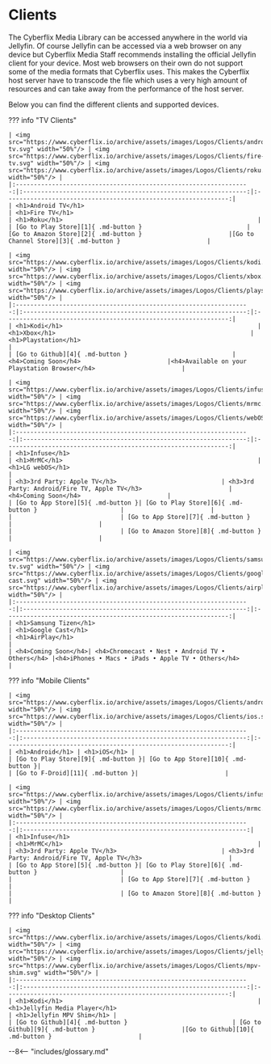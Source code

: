 # Clients
The Cyberflix Media Library can be accessed anywhere in the world via Jellyfin. Of course Jellyfin can be accessed via a web browser on any device but Cyberflix Media Staff recommends installing the official Jellyfin client for your device. Most web browsers on their own do not support some of the media formats that Cyberflix uses. This makes the Cyberflix host server have to transcode the file which uses a very high amount of resources and can take away from the performance of the host server.

Below you can find the different clients and supported devices.

??? info "TV Clients"

    | <img src="https://www.cyberflix.io/archive/assets/images/Logos/Clients/android-tv.svg" width="50%"/> | <img src="https://www.cyberflix.io/archive/assets/images/Logos/Clients/fire-tv.svg" width="50%"/> | <img src="https://www.cyberflix.io/archive/assets/images/Logos/Clients/roku.svg" width="50%"/> |
    |:-----------------------------------------------------------------:|:--------------------------------------------------------------:|:--------------------------------------------------------------:|
    | <h1>Android TV</h1>                                                      | <h1>Fire TV</h1>                                                      | <h1>Roku</h1>                                                      |
    | [Go to Play Store][1]{ .md-button }                             | [Go to Amazon Store][2]{ .md-button }                        |[Go to Channel Store][3]{ .md-button }                        |
    
    | <img src="https://www.cyberflix.io/archive/assets/images/Logos/Clients/kodi.svg" width="50%"/> | <img src="https://www.cyberflix.io/archive/assets/images/Logos/Clients/xbox.svg" width="50%"/> | <img src="https://www.cyberflix.io/archive/assets/images/Logos/Clients/playstation.svg" width="50%"/> |
    |:-----------------------------------------------------------------:|:--------------------------------------------------------------:|:--------------------------------------------------------------:|
    | <h1>Kodi</h1>                                                      | <h1>Xbox</h1>                                                      | <h1>Playstation</h1>                                                      |
    | [Go to Github][4]{ .md-button }                             | <h4>Coming Soon</h4>                        |<h4>Available on your Playstation Browser</h4>                        |
    
    | <img src="https://www.cyberflix.io/archive/assets/images/Logos/Clients/infuse.svg" width="50%"/> | <img src="https://www.cyberflix.io/archive/assets/images/Logos/Clients/mrmc.svg" width="50%"/> | <img src="https://www.cyberflix.io/archive/assets/images/Logos/Clients/webOS.svg" width="50%"/> |
    |:-----------------------------------------------------------------:|:--------------------------------------------------------------:|:--------------------------------------------------------------:|
    | <h1>Infuse</h1>                                                      | <h1>MrMC</h1>                                                      | <h1>LG webOS</h1>                                                      |
    | <h3>3rd Party: Apple TV</h3>                             | <h3>3rd Party: Android/Fire TV, Apple TV</h3>                        |<h4>Coming Soon</h4>                        |
    | [Go to App Store][5]{ .md-button }| [Go to Play Store][6]{ .md-button }                       |                        |
    |                              | [Go to App Store][7]{ .md-button }                        |                        |
    |                              | [Go to Amazon Store][8]{ .md-button }                        |                        |
    
    | <img src="https://www.cyberflix.io/archive/assets/images/Logos/Clients/samsung-tv.svg" width="50%"/> | <img src="https://www.cyberflix.io/archive/assets/images/Logos/Clients/google-cast.svg" width="50%"/> | <img src="https://www.cyberflix.io/archive/assets/images/Logos/Clients/airplay.svg" width="50%"/> |
    |:-----------------------------------------------------------------:|:--------------------------------------------------------------:|:--------------------------------------------------------------:|
    | <h1>Samsung Tizen</h1>                                                      | <h1>Google Cast</h1>                                                      | <h1>AirPlay</h1>                                                      |
    | <h4>Coming Soon</h4>| <h4>Chromecast • Nest • Android TV • Others</h4> |<h4>iPhones • Macs • iPads • Apple TV • Others</h4>                        |
    
??? info "Mobile Clients"
    
    | <img src="https://www.cyberflix.io/archive/assets/images/Logos/Clients/android.svg" width="50%"/> | <img src="https://www.cyberflix.io/archive/assets/images/Logos/Clients/ios.svg" width="50%"/> |
    |:-----------------------------------------------------------------:|:--------------------------------------------------------------:|:--------------------------------------------------------------:|
    | <h1>Android</h1> | <h1>iOS</h1> |
    | [Go to Play Store][9]{ .md-button }| [Go to App Store][10]{ .md-button }|
    | [Go to F-Droid][11]{ .md-button }|                        |
    
    | <img src="https://www.cyberflix.io/archive/assets/images/Logos/Clients/infuse.svg" width="50%"/> | <img src="https://www.cyberflix.io/archive/assets/images/Logos/Clients/mrmc.svg" width="50%"/> |
    |:-----------------------------------------------------------------:|:--------------------------------------------------------------:|
    | <h1>Infuse</h1>                                                      | <h1>MrMC</h1>                                                      |
    | <h3>3rd Party: Apple TV</h3>                             | <h3>3rd Party: Android/Fire TV, Apple TV</h3>                        |
    | [Go to App Store][5]{ .md-button }| [Go to Play Store][6]{ .md-button }                       |
    |                              | [Go to App Store][7]{ .md-button }                        |
    |                              | [Go to Amazon Store][8]{ .md-button }                        |
    
??? info "Desktop Clients"

    | <img src="https://www.cyberflix.io/archive/assets/images/Logos/Clients/kodi.svg" width="50%"/> | <img src="https://www.cyberflix.io/archive/assets/images/Logos/Clients/jellyfin.svg" width="50%"/> | <img src="https://www.cyberflix.io/archive/assets/images/Logos/Clients/mpv-shim.svg" width="50%"/> |
    |:-----------------------------------------------------------------:|:--------------------------------------------------------------:|:--------------------------------------------------------------:|
    | <h1>Kodi</h1>                                                      | <h1>Jellyfin Media Player</h1>                                                      | <h1>Jellyfin MPV Shim</h1> |
    | [Go to Github][4]{ .md-button }                             | [Go to Github][9]{ .md-button }                        |[Go to Github][10]{ .md-button }                        |



[1]: https://play.google.com/store/apps/details?id=org.jellyfin.androidtv
[2]: https://www.amazon.com/gp/aw/d/B07TX7Z725
[3]: https://channelstore.roku.com/details/592369/jellyfin
[4]: https://github.com/jellyfin/jellyfin-kodi
[5]: https://apps.apple.com/app/id1136220934?mt=8
[6]: https://play.google.com/store/apps/details?id=tv.mrmc.mrmc
[7]: https://itunes.apple.com/us/app/mrmc/id1059536415?mt=8
[8]: https://www.amazon.com/gp/product/B01ENT3I1Q/ref=mas_pm_mrmc
[9]: https://github.com/jellyfin/jellyfin-media-player
[10]: https://github.com/jellyfin/jellyfin-mpv-shim

--8<-- "includes/glossary.md"
